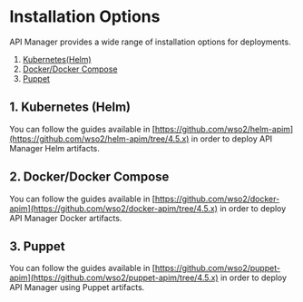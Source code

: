 # Installation Options

API Manager provides a wide range of installation options for deployments.

1. [Kubernetes(Helm)](#1-kubernetes-helm)
2. [Docker/Docker Compose](#2-dockerdocker-compose)
3. [Puppet](#3-puppet)

## 1. Kubernetes (Helm)

You can follow the guides available in [https://github.com/wso2/helm-apim](https://github.com/wso2/helm-apim/tree/4.5.x) in order to deploy API Manager Helm artifacts.

## 2. Docker/Docker Compose

You can follow the guides available in [https://github.com/wso2/docker-apim](https://github.com/wso2/docker-apim/tree/4.5.x) in order to deploy API Manager Docker artifacts.

## 3. Puppet

You can follow the guides available in [https://github.com/wso2/puppet-apim](https://github.com/wso2/puppet-apim/tree/4.5.x) in order to deploy API Manager using Puppet artifacts.
